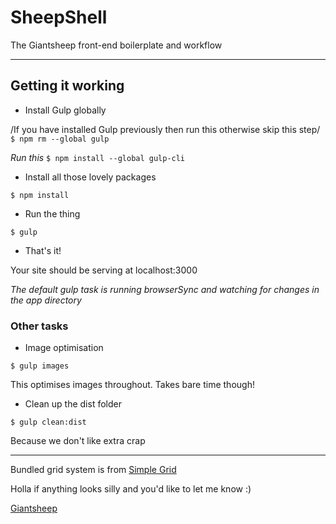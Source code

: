 # SheepShell

The Giantsheep front-end boilerplate and workflow

---

## Getting it working

* Install Gulp globally

/If you have installed Gulp previously then run this otherwise skip this step/
`$ npm rm --global gulp`

*Run this*
`$ npm install --global gulp-cli`

* Install all those lovely packages

`$ npm install`

* Run the thing

`$ gulp`

* That's it!

Your site should be serving at localhost:3000

*The default gulp task is running browserSync and watching for changes in the app directory*

### Other tasks

* Image optimisation

`$ gulp images`

This optimises images throughout. Takes bare time though!

*  Clean up the dist folder

`$ gulp clean:dist`

Because we don't like extra crap

---


Bundled grid system is from [Simple Grid](https://simplegrid.io)

Holla if anything looks silly and you'd like to let me know :)

[Giantsheep](giantsheep.net)
